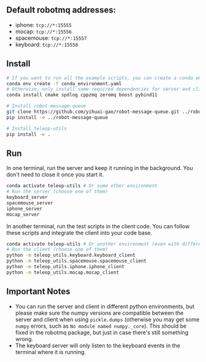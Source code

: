 ## Default robotmq addresses:

- iphone: `tcp://*:15555`
- mocap: `tcp://*:15556`
- spacemouse: `tcp://*:15557`
- keyboard: `tcp://*:15558`

## Install

```bash
# If you want to run all the example scripts, you can create a conda environment with all the dependencies
conda env create -f conda_environment.yaml
# Otherwise, only install some required dependencies for server and client (into your current environment)
conda install cmake spdlog cppzmq zeromq boost pybind11

# Install robot-message-queue
git clone https://github.com/yihuai-gao/robot-message-queue.git ../robot-message-queue
pip install -e ../robot-message-queue

# Install teleop-utils
pip install -e .
```

## Run

In one terminal, run the server and keep it running in the background. You don't need to close it once you start it.
```bash
conda activate teleop-utils # Or some other environment
# Run the server (choose one of them)
keyboard_server
spacemouse_server
iphone_server
mocap_server
```

In another terminal, run the test scripts in the client code. You can follow these scripts and integrate the client into your code base.

```bash
conda activate teleop-utils # Or another environment (even with different python versions than the server)
# Run the client (choose one of them)
python -m teleop_utils.keyboard.keyboard_client
python -m teleop_utils.spacemouse.spacemouse_client
python -m teleop_utils.iphone.iphone_client
python -m teleop_utils.mocap.mocap_client
```

## Important Notes

- You can run the server and client in different python environments, but please make sure the numpy versions are compatible between the server and client when using `pickle.dumps` (otherwise you may get some `numpy` errors, such as `No module named numpy._core`). This should be fixed in the robotmq package, but just in case there's still something wrong.
- The keyboard server will only listen to the keyboard events in the terminal where it is running.
